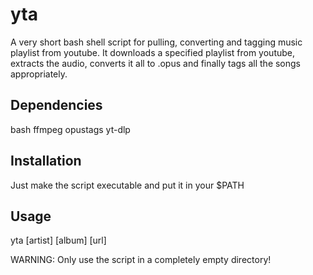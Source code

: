 # yta
A very short bash shell script for pulling, converting and tagging music playlist from youtube. It downloads a specified playlist from youtube, extracts the audio, converts it all to .opus and finally tags all the songs appropriately.

## Dependencies
bash ffmpeg opustags yt-dlp
## Installation
Just make the script executable and put it in your $PATH
## Usage
yta [artist] [album] [url]

WARNING: Only use the script in a completely empty directory!
